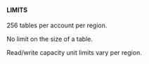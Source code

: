 #### LIMITS

256 tables per account per region.

No limit on the size of a table.

Read/write capacity unit limits vary per region.

